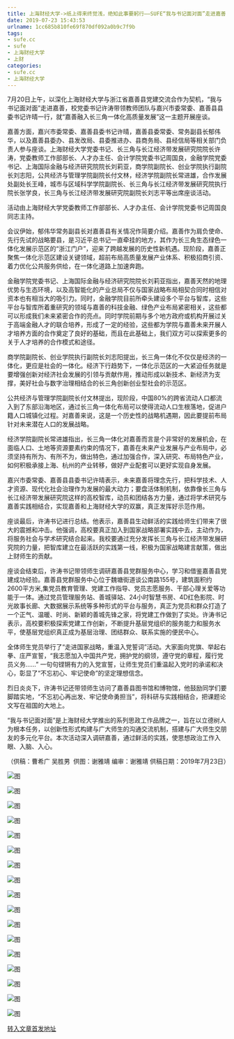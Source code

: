 ```yaml
---
title: 上海财经大学->纸上得来终觉浅，绝知此事要躬行——SUFE“我与书记面对面”走进嘉善 | sufe.cc
date: 2019-07-23 15:43:53
urlname: 1cc685b810fe69f870df092a0b9c7f9b
tags: 
- sufe.cc
- sufe
- 上海财经大学
- 上财
categories:
- sufe.cc
- 上海财经大学
---
```



7月20日上午，以深化上海财经大学与浙江省嘉善县党建交流合作为契机，“我与书记面对面”走进嘉善，校党委书记许涛带领教师团队与嘉兴市委常委、嘉善县县委书记许晴一行，就“嘉善融入长三角一体化高质量发展”这一主题开展座谈。

嘉善方面，嘉兴市委常委、嘉善县委书记许晴，嘉善县委常委、常务副县长郁伟华，以及嘉善县委办、县发改局、县委推进办、县商务局、县经信局等相关部门负责人参与座谈。上海财经大学党委书记、长三角与长江经济带发展研究院院长许涛，党委教师工作部部长、人才办主任、会计学院党委书记周国良，金融学院党委书记、上海国际金融与经济研究院院长刘莉亚，商学院副院长、创业学院执行副院长刘志阳，公共经济与管理学院副院长付文林，经济学院副院长常进雄，合作发展处副处长王峰，城市与区域科学学院副院长、长三角与长江经济带发展研究院执行院长张学良，长三角与长江经济带发展研究院副院长刘志平等出席座谈活动。

活动由上海财经大学党委教师工作部部长、人才办主任、会计学院党委书记周国良同志主持。

会议伊始，郁伟华常务副县长对嘉善县有关情况作简要介绍。嘉善作为肩负使命、先行先试的战略要县，是习近平总书记一直牵挂的地方，其作为长三角生态绿色一体化发展示范区的“浙江门户”，迎来了跨越发展的历史性新机遇。现阶段，嘉善正聚焦一体化示范区建设关键领域，超前布局高质量发展产业体系、积极招商引资、着力优化公共服务供给，在一体化道路上加速奔跑。

金融学院党委书记、上海国际金融与经济研究院院长刘莉亚指出，嘉善天然的地理优势与生态环境，以及高智能化的产业总局不仅与国家战略布局相契合同时相信对资本也有相当大的吸引力。同时，金融学院目前所牵头建设多个平台与智库，这些平台与智库所着重研究的领域与嘉善的科技金融、绿色产业布局紧密相关，这些都可以形成我们未来紧密合作的亮点。同时学院前期与多个地方政府或机构开展过关于高端金融人才的联合培养，形成了一定的经验，这些都为学院与嘉善未来开展人才培养方面的合作奠定了良好的基础，而且在此基础上，我们双方可以探索更多的关于人才培养的合作模式和途径。

商学院副院长、创业学院执行副院长刘志阳提出，长三角一体化不仅仅是经济的一体化，更应是社会的一体化。经济下行趋势下，一体化示范区的一大紧迫任务就是要增强创新对经济社会发展的引领与贡献作用，推动形成以新技术、新经济为支撑，美好社会与数字治理相结合的长三角创新创业型社会的示范区。

公共经济与管理学院副院长付文林提出，现阶段，中国80%的跨省流动人口都流入到了东部沿海地区，通过长三角一体化布局可以使得流动人口生根落地，促进户籍人口城镇化过程。对嘉善来说，这是一个历史性的战略机遇期，因此要提前布局针对未来潜在人口的发展战略。

经济学院副院长常进雄指出，长三角一体化对嘉善而言是个非常好的发展机会，在面临人口、土地等资源要素约束的情况下，嘉善在未来产业发展与产业布局中，必须坚持有所为、有所不为，做出特色，通过加强合作，深入研究、布局特色产业，如何积极承接上海、杭州的产业转移，做好产业配套可以更好实现自身发展。

嘉兴市委常委、嘉善县县委书记许晴表示，未来嘉善将理念先行，把科学技术、人才资源、现代化社会治理作为发展的最大动力；要盘活体制机制，依靠像长三角与长江经济带发展研究院这样的高校智库，动员和团结各方力量，通过将学术研究与嘉善实践相结合，实现嘉善和上海财经大学的双赢，真正发挥好示范作用。

座谈最后，许涛书记进行总结。他表示，嘉善县生动鲜活的实践给师生们带来了很大的震撼和冲击。他强调，高校要真正加入到国家战略部署实践中去，主动作为，将服务社会与学术研究结合起来。我校要通过充分发挥长三角与长江经济带发展研究院的力量，把智库建立在最活跃的实践第一线，积极为国家战略建言献策，做出上财师生的贡献。

座谈会结束后，许涛书记带领师生调研嘉善县党群服务中心，学习和借鉴嘉善县党建成功经验。嘉善县党群服务中心位于魏塘街道谈公南路155号，建筑面积约2600平方米,集党员教育管理、党建工作指导、党员志愿服务、干部心理关爱等功能于一体。通过党员管理服务站、善城驿站、24小时智慧书房、4D红色影院、时光故事长廊、大数据展示系统等多种形式的平台与服务，真正为党员和群众打造了一个正气、温暖、时尚、新颖的善城先锋之家，将党建工作做到了实处。许涛书记表示，高校要积极探索党建工作创新，不断提升基层党组织的服务能力和服务水平，使基层党组织真正成为基层治理、团结群众、联系实施的便民中心。

全体师生党员举行了“走进国家战略，重温入党誓词”活动。大家面向党旗、举起右拳、庄严宣誓，“我志愿加入中国共产党，拥护党的纲领，遵守党的章程，履行党员义务……” 一句句铿锵有力的入党宣誓，让师生党员们重温起入党时的承诺和决心，彰显了“不忘初心、牢记使命”的坚定理想信念。

烈日炎炎下，许涛书记还带领师生访问了嘉善县图书馆和博物馆，他鼓励同学们要脚踏实地，“不忘初心再出发、牢记使命勇担当”，将科研与实践相结合，把课题论文写在祖国的大地上。

“我与书记面对面”是上海财经大学推出的系列思政工作品牌之一，旨在以立德树人为根本任务，以创新性形式构建与广大师生的沟通交流机制，搭建与广大师生交朋友的多元化平台。本次活动深入调研嘉善，通过鲜活的实践，使思想政治工作入眼、入脑、入心。

（供稿：曹希广 吴胜男  供图：谢雅靖 编审：谢雅靖 供稿日期：2019年7月23日）



![图](http://news.sufe.edu.cn/_upload/article/images/c4/b7/be66036249b5b119f49336d7d0b4/75ec6ab9-ac54-4922-8b34-5116ec5dd6e6.jpg)

![图](http://news.sufe.edu.cn/_upload/article/images/c4/b7/be66036249b5b119f49336d7d0b4/5bdbcde1-203a-43f8-b10e-f6b83b52afb9.jpg)

![图](http://news.sufe.edu.cn/_upload/article/images/c4/b7/be66036249b5b119f49336d7d0b4/0a02e0fd-1e11-47cc-a1ac-635fc4f6bc28.jpg)

![图](http://news.sufe.edu.cn/_ueditor/images/empty.gif)

![图](http://news.sufe.edu.cn/_upload/article/images/c4/b7/be66036249b5b119f49336d7d0b4/842656b7-7708-46a6-bb62-e5f550e870e2.jpg)

![图](http://news.sufe.edu.cn/_upload/article/images/c4/b7/be66036249b5b119f49336d7d0b4/24c07fb3-51b4-42e7-9588-6942b452edee.jpg)

![图](http://news.sufe.edu.cn/_upload/article/images/c4/b7/be66036249b5b119f49336d7d0b4/b5e9516c-7fcb-4818-89e0-4c09d5103117.jpg)

![图](http://news.sufe.edu.cn/_upload/article/images/c4/b7/be66036249b5b119f49336d7d0b4/5eb23905-2622-44be-9e20-9e7e50bb4cc0.jpg)

![图](http://news.sufe.edu.cn/_upload/article/images/c4/b7/be66036249b5b119f49336d7d0b4/5414413c-2b84-400a-a63f-aaa0f90a27b9.jpg)

![图](http://news.sufe.edu.cn/_upload/article/images/c4/b7/be66036249b5b119f49336d7d0b4/008e5646-cde6-4769-934e-9268c674e4de.jpg)

![图](http://news.sufe.edu.cn/_upload/article/images/c4/b7/be66036249b5b119f49336d7d0b4/8140a3aa-15a4-4102-b640-6b98aafeaba3.jpg)

![图](http://news.sufe.edu.cn/_upload/article/images/c4/b7/be66036249b5b119f49336d7d0b4/38fe7a49-90e8-4106-b550-4a4d156a3466.jpg)

![图](http://news.sufe.edu.cn/_upload/article/images/c4/b7/be66036249b5b119f49336d7d0b4/25d816e8-4bcb-45c4-8677-5d717b0e6ac7.jpg)

![图](http://news.sufe.edu.cn/_upload/article/images/c4/b7/be66036249b5b119f49336d7d0b4/e5e93c1f-dc3e-425c-bec1-8081a720f974.jpg)

![图](http://news.sufe.edu.cn/_ueditor/images/empty.gif)

![图](http://news.sufe.edu.cn/_upload/article/images/c4/b7/be66036249b5b119f49336d7d0b4/2afbc46a-4d48-4010-99e8-3f4448ba7f5a.jpg)

![图](http://news.sufe.edu.cn/_upload/article/images/c4/b7/be66036249b5b119f49336d7d0b4/b3f3a87c-587a-498e-bfa5-caf34423cd96.jpg)

[转入文章首发地址](http://news.sufe.edu.cn/dc/00/c179a121856/page.htm)